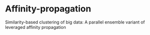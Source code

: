 # Affinity-propagation
Similarity-based clustering of big data: A parallel ensemble variant of leveraged affinity propagation
